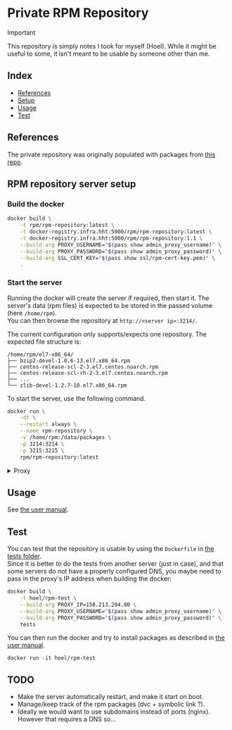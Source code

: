 # Private RPM Repository

> [!IMPORTANT]
> This repository is simply notes I took for myself (Hoel). While it might be useful to some, it isn't meant to be usable by someone other than me.

## Index

- [References](#references)
- [Setup](#rpm-repository-server-setup)
- [Usage](#usage)
- [Test](#test)

## References

The private repository was originally populated with packages from [this repo](https://github.com/ai-platform-metis/Metis_PackageRepo/tree/main/rpm).

## RPM repository server setup

### Build the docker

```bash
docker build \
    -t rpm/rpm-repository:latest \
    -t docker-registry.infra.hht:5000/rpm/rpm-repository:latest \
    -t docker-registry.infra.hht:5000/rpm/rpm-repository:1.1 \
    --build-arg PROXY_USERNAME="$(pass show admin_proxy_username)" \
    --build-arg PROXY_PASSWORD="$(pass show admin_proxy_password)" \
    --build-arg SSL_CERT_KEY="$(pass show ssl/rpm-cert-key.pem)" \
    .
```

### Start the server

Running the docker will create the server if required, then start it. The server's data (rpm files) is expected to be stored in the passed volume (here `/home/rpm`).\
You can then browse the repository at `http://<server ip>:3214/`.

The current configuration only supports/expects one repository. The expected file structure is:

```
/home/rpm/el7-x86_64/
├── bzip2-devel-1.0.6-13.el7.x86_64.rpm
├── centos-release-scl-2-3.el7.centos.noarch.rpm
├── centos-release-scl-rh-2-3.el7.centos.noarch.rpm
├── ...
└── zlib-devel-1.2.7-18.el7.x86_64.rpm
```

To start the server, use the following command.

```bash
docker run \
    -dt \
    --restart always \
    --name rpm-repository \
    -v /home/rpm:/data/packages \
    -p 3214:3214 \
    -p 3215:3215 \
    rpm/rpm-repository:latest
```

<details>
<summary>Proxy</summary>

The proxy is not necessary for the server to operate. However it can be set by adding the following arguments to the command above. This can be necessary when debugging.\
Be careful to not leave a docker container with the proxy settings on running as this creates a risk of your LDAP credentials leaking.

```bash
    --env HTTP_PROXY=$HTTP_PROXY \
    --env http_proxy=$http_proxy \
    --env https_proxy=$https_proxy \
    --env HTTPS_PROXY=$HTTPS_PROXY \
```

</details>

## Usage

See [the user manual](./docs/user-manual.md).

## Test

You can test that the repository is usable by using the `Dockerfile` in [the tests folder](./tests/).\
Since it is better to do the tests from another server (just in case), and that some servers do not have a properly configured DNS, you maybe need to pass in the proxy's IP address when building the docker:

```bash
docker build \
    -t hoel/rpm-test \
    --build-arg PROXY_IP=158.213.204.80 \
    --build-arg PROXY_USERNAME="$(pass show admin_proxy_username)" \
    --build-arg PROXY_PASSWORD="$(pass show admin_proxy_password)" \
    tests
```

You can then run the docker and try to install packages as described in [the user manual](./docs/user-manual.md).

```console
docker run -it hoel/rpm-test
```

## TODO

- Make the server automatically restart, and make it start on boot.
- Manage/keep track of the rpm packages (dvc + symbolic link ?).
- Ideally we would want to use subdomains instead of ports (nginx). However that requires a DNS so...
